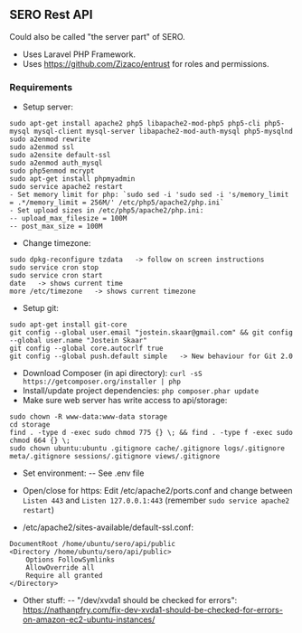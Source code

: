 ## SERO Rest API

Could also be called "the server part" of SERO.

- Uses Laravel PHP Framework.
- Uses https://github.com/Zizaco/entrust for roles and permissions.

### Requirements
- Setup server:
```
sudo apt-get install apache2 php5 libapache2-mod-php5 php5-cli php5-mysql mysql-client mysql-server libapache2-mod-auth-mysql php5-mysqlnd
sudo a2enmod rewrite
sudo a2enmod ssl
sudo a2ensite default-ssl
sudo a2enmod auth_mysql
sudo php5enmod mcrypt 
sudo apt-get install phpmyadmin
sudo service apache2 restart
- Set memory limit for php: `sudo sed -i 'sudo sed -i 's/memory_limit = .*/memory_limit = 256M/' /etc/php5/apache2/php.ini`
- Set upload sizes in /etc/php5/apache2/php.ini: 
-- upload_max_filesize = 100M
-- post_max_size = 100M
```
- Change timezone:
```
sudo dpkg-reconfigure tzdata   -> follow on screen instructions
sudo service cron stop
sudo service cron start
date   -> shows current time
more /etc/timezone   -> shows current timezone
```
- Setup git:
```
sudo apt-get install git-core
git config --global user.email "jostein.skaar@gmail.com" && git config --global user.name "Jostein Skaar"
git config --global core.autocrlf true
git config --global push.default simple   -> New behaviour for Git 2.0
```
- Download Composer (in api directory): `curl -sS https://getcomposer.org/installer | php`
- Install/update project dependencies: `php composer.phar update`
- Make sure web server has write access to api/storage: 
```
sudo chown -R www-data:www-data storage
cd storage
find . -type d -exec sudo chmod 775 {} \; && find . -type f -exec sudo chmod 664 {} \;
sudo chown ubuntu:ubuntu .gitignore cache/.gitignore logs/.gitignore meta/.gitignore sessions/.gitignore views/.gitignore
```
- Set environment:
-- See .env file
- Open/close for https: Edit /etc/apache2/ports.conf and change between `Listen 443` and `Listen 127.0.0.1:443` (remember `sudo service apache2 restart`)

- /etc/apache2/sites-available/default-ssl.conf:
```
DocumentRoot /home/ubuntu/sero/api/public
<Directory /home/ubuntu/sero/api/public>
    Options FollowSymlinks
    AllowOverride all
    Require all granted
</Directory>
```

- Other stuff:
-- "/dev/xvda1 should be checked for errors": https://nathanpfry.com/fix-dev-xvda1-should-be-checked-for-errors-on-amazon-ec2-ubuntu-instances/


